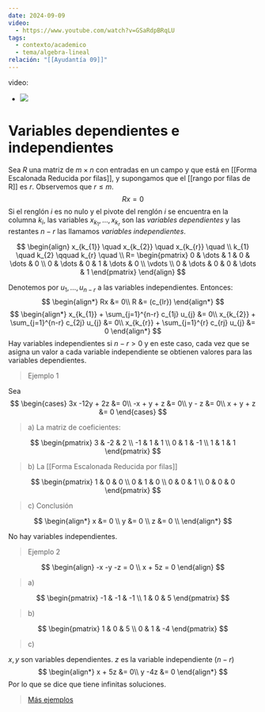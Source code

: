 ```yaml
---
date: 2024-09-09
video:
  - https://www.youtube.com/watch?v=GSaRdpBRqLU
tags:
  - contexto/academico
  - tema/algebra-lineal
relación: "[[Ayudantía 09]]"
---
```


video:
  - ![](https://www.youtube.com/watch?v=GSaRdpBRqLU)

# Variables dependientes e independientes

Sea $R$ una matriz de $m \times n$ con entradas en un campo y que está en [[Forma Escalonada Reducida por filas]], y supongamos que el [[rango por filas de R]] es $r$.
Observemos que $r \leq m$. 
$$
Rx = 0
$$
Si el renglón $i$ es no nulo y el pivote del renglón $i$ se encuentra en la columna $k_{i}$, las variables $x_{k_{1}},\dots, x_{k_{r}}$ son las *variables dependientes* y las restantes $n-r$ las llamamos *variables independientes*.

$$
\begin{align} 
x_{k_{1}} \quad x_{k_{2}} \quad x_{k_{r}} \quad \\
k_{1} \quad k_{2} \qquad k_{r} \quad \\
R=
\begin{pmatrix}
0  &  \dots & 1 & 0 & \dots & 0 \\
0 & \dots & 0 & 1 & \dots & 0 \\
\vdots \\
0 & \dots & 0 & 0 & \dots & 1
\end{pmatrix}
\end{align}
$$

Denotemos por $u_{1}, \dots, u_{n-r}$ a las variables independientes. 
Entonces:
$$
\begin{align*}
Rx &= 0\\
R &= (c_{lr})
\end{align*}
$$$$
\begin{align*}
x_{k_{1}} + \sum_{j=1}^{n-r} c_{1j} u_{j} &= 0\\
x_{k_{2}} + \sum_{j=1}^{n-r} c_{2j} u_{j} &= 0\\
x_{k_{r}} + \sum_{j=1}^{r} c_{rj} u_{j} &= 0
\end{align*}
$$
Hay variables independientes si $n-r > 0$ y en este caso, cada vez que se asigna un valor a cada variable independiente se obtienen valores para las variables dependientes. 

> Ejemplo 1

Sea 
$$
\begin{cases}
3x -12y + 2z &= 0\\
-x + y + z &= 0\\
y - z &= 0\\
x + y + z &= 0
\end{cases}
$$

> a) La matriz de coeficientes:

$$
\begin{pmatrix}
3 & -2 & 2 \\
-1 & 1 & 1 \\
0 & 1 & -1 \\
1 & 1 & 1
\end{pmatrix}
$$
> b) La [[Forma Escalonada Reducida por filas]]

$$
\begin{pmatrix}
1 & 0 & 0 \\
0 & 1 & 0 \\
0 & 0 & 1 \\
0 & 0 & 0
\end{pmatrix}
$$
> c) Conclusión 

$$
\begin{align*}
x &= 0 \\
y &= 0 \\
z &= 0 \\
\end{align*}
$$

No hay variables independientes.

> Ejemplo 2

$$
\begin{align}
-x -y -z = 0 \\
x + 5z = 0
\end{align}
$$
> a) 

$$
\begin{pmatrix}
-1 & -1 & -1 \\
1 & 0 & 5
\end{pmatrix}
$$
> b) 

$$
\begin{pmatrix}
1 & 0  & 5 \\
0 & 1 & -4
\end{pmatrix}
$$
> c) 

$x,y$ son variables dependientes. $z$ es la variable independiente ($n-r$)
$$
\begin{align*}
x + 5z &= 0\\
y -4z &= 0
\end{align*}
$$
Por lo que se dice que tiene infinitas soluciones. 

> [Más ejemplos](https://youtu.be/GSaRdpBRqLU?si=0tfr7BjvH5sMPMwb&t=2930)

